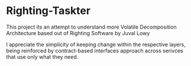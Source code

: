 # Righting-Taskter

This project its an attempt to understand more Volatile Decomposition Architecture based out of Righting Software by Juval Lowy

  I appreciate the simplicity of keeping change within the respective layers,
 being reinforced by contract-based interfaces approach across serivces that use only what they need.
